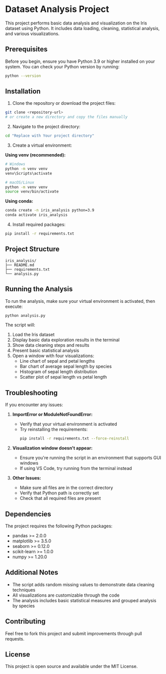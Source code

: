 # Dataset Analysis Project

This project performs basic data analysis and visualization on the Iris dataset using Python. It includes data loading, cleaning, statistical analysis, and various visualizations.

## Prerequisites

Before you begin, ensure you have Python 3.9 or higher installed on your system. You can check your Python version by running:
```bash
python --version
```

## Installation

1. Clone the repository or download the project files:
```bash
git clone <repository-url>
# or create a new directory and copy the files manually
```

2. Navigate to the project directory:
```bash
cd "Replace with Your project directory"
```

3. Create a virtual environment:

**Using venv (recommended):**
```bash
# Windows
python -m venv venv
venv\Scripts\activate

# macOS/Linux
python -m venv venv
source venv/bin/activate
```

**Using conda:**
```bash
conda create -n iris_analysis python=3.9
conda activate iris_analysis
```

4. Install required packages:
```bash
pip install -r requirements.txt
```

## Project Structure
```
iris_analysis/
├── README.md
├── requirements.txt
└── analysis.py
```

## Running the Analysis

To run the analysis, make sure your virtual environment is activated, then execute:
```bash
python analysis.py
```

The script will:
1. Load the Iris dataset
2. Display basic data exploration results in the terminal
3. Show data cleaning steps and results
4. Present basic statistical analysis
5. Open a window with four visualizations:
   - Line chart of sepal and petal lengths
   - Bar chart of average sepal length by species
   - Histogram of sepal length distribution
   - Scatter plot of sepal length vs petal length

## Troubleshooting

If you encounter any issues:

1. **ImportError or ModuleNotFoundError:**
   - Verify that your virtual environment is activated
   - Try reinstalling the requirements:
     ```bash
     pip install -r requirements.txt --force-reinstall
     ```

2. **Visualization window doesn't appear:**
   - Ensure you're running the script in an environment that supports GUI windows
   - If using VS Code, try running from the terminal instead

3. **Other Issues:**
   - Make sure all files are in the correct directory
   - Verify that Python path is correctly set
   - Check that all required files are present

## Dependencies

The project requires the following Python packages:
- pandas >= 2.0.0
- matplotlib >= 3.5.0
- seaborn >= 0.12.0
- scikit-learn >= 1.0.0
- numpy >= 1.20.0

## Additional Notes

- The script adds random missing values to demonstrate data cleaning techniques
- All visualizations are customizable through the code
- The analysis includes basic statistical measures and grouped analysis by species

## Contributing

Feel free to fork this project and submit improvements through pull requests.

## License

This project is open source and available under the MIT License.
